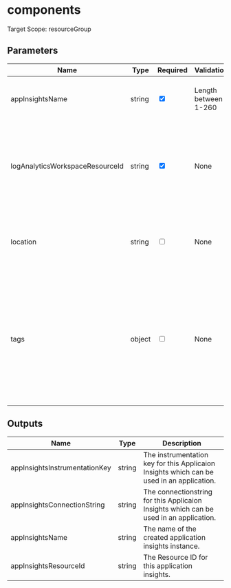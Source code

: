 # components

Target Scope: resourceGroup

## Parameters
| Name | Type | Required | Validation | Default value | Description |
| -- |  -- | -- | -- | -- | -- |
| appInsightsName | string | <input type="checkbox" checked> | Length between 1-260 | <pre></pre> | The name of the Application Insights instance. |
| logAnalyticsWorkspaceResourceId | string | <input type="checkbox" checked> | None | <pre></pre> | The azure resource id of the Log Analytics Workspace to use as the data provider for this Application Insights. |
| location | string | <input type="checkbox"> | None | <pre>resourceGroup().location</pre> | The location for this Application Insights instance to be upserted in. |
| tags | object | <input type="checkbox"> | None | <pre>{}</pre> | The tags to apply to this resource. This is an object with key/value pairs.<br>Example:<br>{<br>&nbsp;&nbsp;&nbsp;FirstTag: myvalue<br>&nbsp;&nbsp;&nbsp;SecondTag: another value<br>} |
## Outputs
| Name | Type | Description |
| -- |  -- | -- |
| appInsightsInstrumentationKey | string | The instrumentation key for this Applicaion Insights which can be used in an application. |
| appInsightsConnectionString | string | The connectionstring for this Applicaion Insights which can be used in an application. |
| appInsightsName | string | The name of the created application insights instance. |
| appInsightsResourceId | string | The Resource ID for this application insights. |

